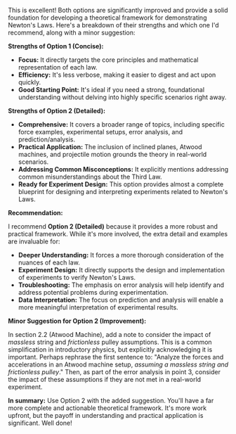 This is excellent! Both options are significantly improved and provide a solid foundation for developing a theoretical framework for demonstrating Newton's Laws. Here's a breakdown of their strengths and which one I'd recommend, along with a minor suggestion:

**Strengths of Option 1 (Concise):**

*   **Focus:** It directly targets the core principles and mathematical representation of each law.
*   **Efficiency:**  It's less verbose, making it easier to digest and act upon quickly.
*   **Good Starting Point:**  It's ideal if you need a strong, foundational understanding without delving into highly specific scenarios right away.

**Strengths of Option 2 (Detailed):**

*   **Comprehensive:** It covers a broader range of topics, including specific force examples, experimental setups, error analysis, and prediction/analysis.
*   **Practical Application:** The inclusion of inclined planes, Atwood machines, and projectile motion grounds the theory in real-world scenarios.
*   **Addressing Common Misconceptions:**  It explicitly mentions addressing common misunderstandings about the Third Law.
*   **Ready for Experiment Design:** This option provides almost a complete blueprint for designing and interpreting experiments related to Newton's Laws.

**Recommendation:**

I recommend **Option 2 (Detailed)** because it provides a more robust and practical framework. While it's more involved, the extra detail and examples are invaluable for:

*   **Deeper Understanding:**  It forces a more thorough consideration of the nuances of each law.
*   **Experiment Design:** It directly supports the design and implementation of experiments to verify Newton's Laws.
*   **Troubleshooting:**  The emphasis on error analysis will help identify and address potential problems during experimentation.
*   **Data Interpretation:**  The focus on prediction and analysis will enable a more meaningful interpretation of experimental results.

**Minor Suggestion for Option 2 (Improvement):**

In section 2.2 (Atwood Machine), add a note to consider the impact of *massless* string and *frictionless* pulley assumptions. This is a common simplification in introductory physics, but explicitly acknowledging it is important.  Perhaps rephrase the first sentence to: "Analyze the forces and accelerations in an Atwood machine setup, *assuming a massless string and frictionless pulley*." Then, as part of the error analysis in point 3, consider the impact of these assumptions if they are not met in a real-world experiment.

**In summary:** Use Option 2 with the added suggestion. You'll have a far more complete and actionable theoretical framework. It's more work upfront, but the payoff in understanding and practical application is significant. Well done!

